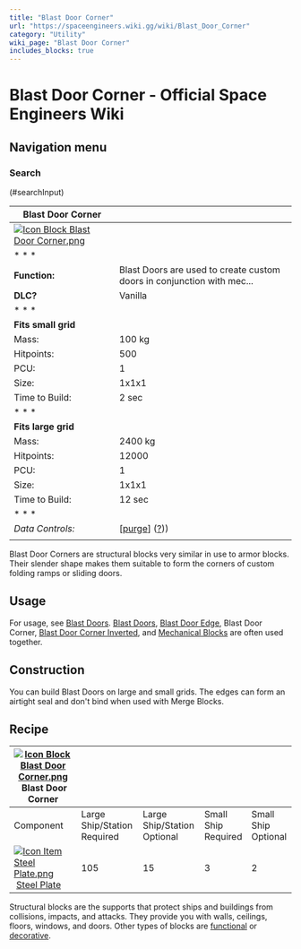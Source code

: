```yaml
---
title: "Blast Door Corner"
url: "https://spaceengineers.wiki.gg/wiki/Blast_Door_Corner"
category: "Utility"
wiki_page: "Blast Door Corner"
includes_blocks: true
---
```


# Blast Door Corner - Official Space Engineers Wiki

## Navigation menu

### Search

(#searchInput)

| Blast Door Corner |     |
| --- | --- |
| [![Icon Block Blast Door Corner.png](https://spaceengineers.wiki.gg/images/5/5f/Icon_Block_Blast_Door_Corner.png?d1dd25)](https://spaceengineers.wiki.gg/wiki/File:Icon_Block_Blast_Door_Corner.png) |     |
| * * * |     |
| **Function:** | Blast Doors are used to create custom doors in conjunction with mec... |
| **DLC?** | Vanilla |
| * * * |     |
| **Fits small grid** |     |
| Mass: | 100 kg |
| Hitpoints: | 500 |
| PCU: | 1   |
| Size: | 1x1x1 |
| Time to Build: | 2 sec |
| * * * |     |
| **Fits large grid** |     |
| Mass: | 2400 kg |
| Hitpoints: | 12000 |
| PCU: | 1   |
| Size: | 1x1x1 |
| Time to Build: | 12 sec |
| * * * |     |
| _Data Controls:_ | \[[purge](https://spaceengineers.wiki.gg/wiki/Blast_Door_Corner?action=purge)\] ([?](https://spaceengineers.wiki.gg/wiki/Template:Info_Block))) |
|     |     |

Blast Door Corners are structural blocks very similar in use to armor blocks. Their slender shape makes them suitable to form the corners of custom folding ramps or sliding doors.

## Usage

For usage, see [Blast Doors](https://spaceengineers.wiki.gg/wiki/Blast_Doors "Blast Doors"). [Blast Doors](https://spaceengineers.wiki.gg/wiki/Blast_Doors "Blast Doors"), [Blast Door Edge](https://spaceengineers.wiki.gg/wiki/Blast_Door_Edge "Blast Door Edge"), Blast Door Corner, [Blast Door Corner Inverted](https://spaceengineers.wiki.gg/wiki/Blast_Door_Corner_Inverted "Blast Door Corner Inverted"), and [Mechanical Blocks](https://spaceengineers.wiki.gg/wiki/Mechanical_Blocks "Mechanical Blocks") are often used together.

## Construction

You can build Blast Doors on large and small grids. The edges can form an airtight seal and don't bind when used with Merge Blocks.

## Recipe

| [![Icon Block Blast Door Corner.png](https://spaceengineers.wiki.gg/images/thumb/5/5f/Icon_Block_Blast_Door_Corner.png/21px-Icon_Block_Blast_Door_Corner.png?d1dd25)](https://spaceengineers.wiki.gg/wiki/Blast_Door_Corner "Blast Door Corner") Blast Door Corner |     |     |     |     |
| --- | --- | --- | --- | --- |
| Component | Large Ship/Station  <br>Required | Large Ship/Station  <br>Optional | Small Ship  <br>Required | Small Ship  <br>Optional |
| [![Icon Item Steel Plate.png](https://spaceengineers.wiki.gg/images/thumb/4/4c/Icon_Item_Steel_Plate.png/21px-Icon_Item_Steel_Plate.png?437e3a)](https://spaceengineers.wiki.gg/wiki/Steel_Plate "Steel Plate") [Steel Plate](https://spaceengineers.wiki.gg/wiki/Steel_Plate "Steel Plate") | 105 | 15  | 3   | 2   |

Structural blocks are the supports that protect ships and buildings from collisions, impacts, and attacks. They provide you with walls, ceilings, floors, windows, and doors. Other types of blocks are [functional](https://spaceengineers.wiki.gg/wiki/Category:Functional "Category:Functional") or [decorative](https://spaceengineers.wiki.gg/wiki/Category:Decorative "Category:Decorative").